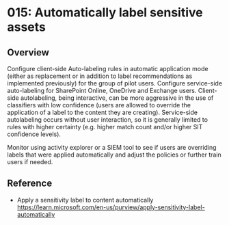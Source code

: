 # 015: Automatically label sensitive assets

## Overview

Configure client-side Auto-labeling rules in automatic application mode (either as replacement or in addition to label recommendations as implemented previously) for the group of pilot users. Configure service-side auto-labeling for SharePoint Online, OneDrive and Exchange users. 
Client-side autolabeling, being interactive, can be more aggressive in the use of classifiers with low confidence (users are allowed to override the application of a label to the content they are creating). Service-side autolabeling occurs without user interaction, so it is generally limited to rules with higher certainty (e.g. higher match count and/or higher SIT confidence levels).

Monitor using activity explorer or a SIEM tool to see if users are overriding labels that were applied automatically and adjust the policies or further train users if needed. 

## Reference

* Apply a sensitivity label to content automatically https://learn.microsoft.com/en-us/purview/apply-sensitivity-label-automatically
